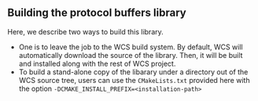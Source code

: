 ## Building the protocol buffers library
   Here, we describe two ways to build this library.
 + One is to leave the job to the WCS build system. By default, WCS
   will automatically download the source of the library. Then, it will be
   built and installed along with the rest of WCS project.
 + To build a stand-alone copy of the libarary under a directory out of
   the WCS source tree, users can use the `CMakeLists.txt` provided here
   with the option `-DCMAKE_INSTALL_PREFIX=<installation-path>`

